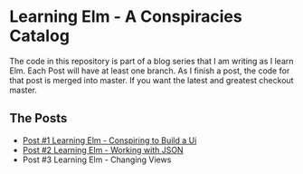# Learning Elm - A Conspiracies Catalog

The code in this repository is part of a blog series that I am writing as I learn Elm. Each Post will have at least one branch. As I finish a post,  the code for that post is merged into master. If you want the latest and greatest checkout master. 

## The Posts

* [Post #1 Learning Elm - Conspiring to Build a Ui](https://www.myprogrammingadventure.org/posts/learning-elm/learning-elm-p4-conspiring-to-build-a-ui/)
* [Post #2 Learning Elm - Working with JSON](https://www.myprogrammingadventure.org/posts/learning-elm/learning-elm-p5-working-with-json/)
*  Post #3 Learning Elm - Changing Views
